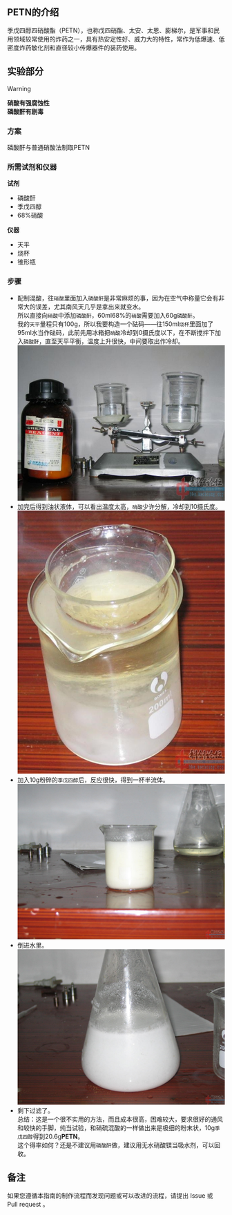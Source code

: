 ## PETN的介绍

季戊四醇四硝酸酯（PETN），也称戊四硝酯、太安、太恩、膨梯尔，是军事和民用领域较常使用的炸药之一，具有热安定性好、威力大的特性，常作为低爆速、低密度炸药敏化剂和直径较小传爆器件的装药使用。

## 实验部分

> [!Warning]  
> **硝酸有强腐蚀性**  
> **磷酸酐有剧毒**

### 方案

磷酸酐与普通硝酸法制取PETN

### 所需试剂和仪器

**试剂** 

* 磷酸酐
* 季戊四醇
* 68%硝酸

**仪器**

* 天平
* 烧杯
* 锥形瓶

### 步骤

* 配制混酸，往`硝酸`里面加入`磷酸酐`是非常麻烦的事，因为在空气中称量它会有非常大的误差，尤其南风天几乎是拿出来就变水。  
所以直接向`硝酸`中添加`磷酸酐`，60ml68%的`硝酸`需要加入60g`磷酸酐`。  
我的`天平`量程只有100g，所以我要构造一个砝码——往150ml`烧杯`里面加了95ml水当作砝码，此前先用冰箱把`硝酸`冷却到0摄氏度以下，在不断搅拌下加入`磷酸酐`，直至天平平衡，温度上升很快，中间要取出作冷却。
![1](1.png)  
* 加完后得到油状液体，可以看出温度太高，`硝酸`少许分解，冷却到10摄氏度。    
![2](2.png)  
* 加入10g粉碎的`季戊四醇`后，反应很快，得到一杯半流体。  
![3](3.png)  
* 倒进水里。  
![4](4.png)  
* 剩下过滤了。  
总结：这是一个很不实用的方法，而且成本很高，困难较大，要求很好的通风和较快的手脚，纯当试验，和硝硫混酸的一样做出来是极细的粉末状，10g`季戊四醇`得到20.6g**PETN**。  
这个得率如何？还是不建议用`磷酸酐`做，建议用无水硝酸镁当吸水剂，可以回收。 

## 备注

如果您遵循本指南的制作流程而发现问题或可以改进的流程，请提出 Issue 或 Pull request 。